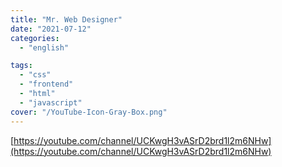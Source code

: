 ```yaml
---
title: "Mr. Web Designer"
date: "2021-07-12"
categories:
  - "english"

tags:
  - "css"
  - "frontend"
  - "html"
  - "javascript"
cover: "/YouTube-Icon-Gray-Box.png"
---
```


[https://youtube.com/channel/UCKwgH3vASrD2brd1l2m6NHw](https://youtube.com/channel/UCKwgH3vASrD2brd1l2m6NHw)

